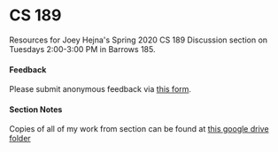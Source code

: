 # CS 189

Resources for Joey Hejna's Spring 2020 CS 189 Discussion section on Tuesdays 2:00-3:00 PM in Barrows 185.

#### Feedback
Please submit anonymous feedback via [this form](https://forms.gle/eQ5sZzyxQ6AYkoom7).

#### Section Notes
Copies of all of my work from section can be found at [this google drive folder](https://drive.google.com/drive/folders/1YvcnJll017ktTKIfXAHBM217h6X1qbtl?usp=sharing)
